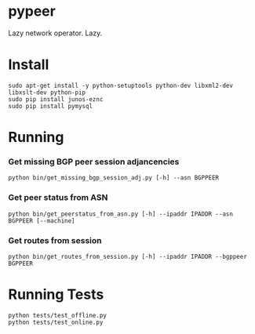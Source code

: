 # pypeer
Lazy network operator.  Lazy.

# Install
```
sudo apt-get install -y python-setuptools python-dev libxml2-dev libxslt-dev python-pip
sudo pip install junos-eznc
sudo pip install pymysql
```

# Running

### Get missing BGP peer session adjancencies
```
python bin/get_missing_bgp_session_adj.py [-h] --asn BGPPEER
```

### Get peer status from ASN
```
python bin/get_peerstatus_from_asn.py [-h] --ipaddr IPADDR --asn BGPPEER [--machine]
```

### Get routes from session
```
python bin/get_routes_from_session.py [-h] --ipaddr IPADDR --bgppeer BGPPEER
```

# Running Tests
```
python tests/test_offline.py
python tests/test_online.py
```
 
